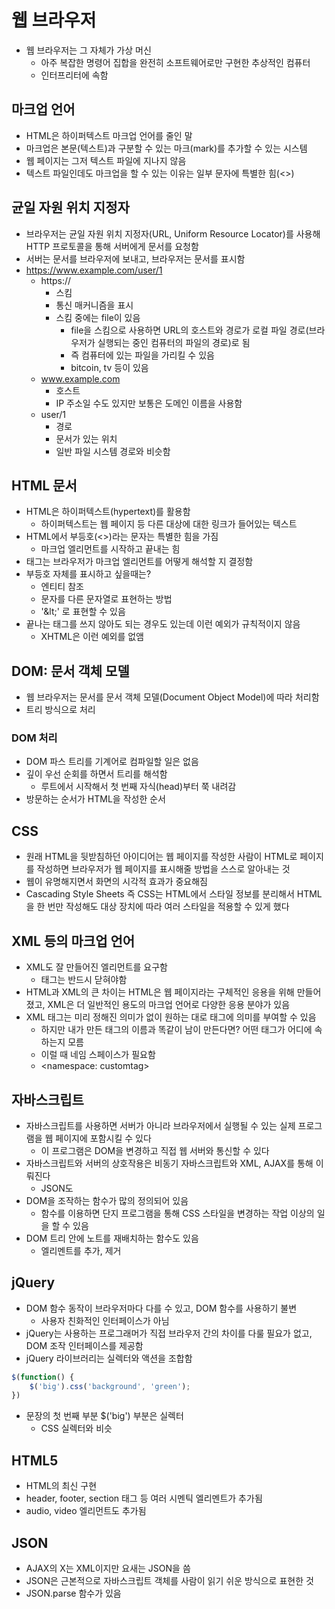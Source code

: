 # 웹 브라우저

- 웹 브라우저는 그 자체가 가상 머신
  - 아주 복잡한 명령어 집합을 완전히 소프트웨어로만 구현한 추상적인 컴퓨터
  - 인터프리터에 속함

## 마크업 언어

- HTML은 하이퍼텍스트 마크업 언어를 줄인 말
- 마크업은 본문(텍스트)과 구분할 수 있는 마크(mark)를 추가할 수 있는 시스템
- 웹 페이지는 그저 텍스트 파일에 지나지 않음
- 텍스트 파일인데도 마크업을 할 수 있는 이유는 일부 문자에 특별한 힘(<>)

## 균일 자원 위치 지정자

- 브라우저는 균일 자원 위치 지정자(URL, Uniform Resource Locator)를 사용해 HTTP 프로토콜을 통해
서버에게 문서를 요청함
- 서버는 문서를 브라우저에 보내고, 브라우저는 문서를 표시함
- https://www.example.com/user/1
  - https://
    - 스킴
    - 통신 매커니즘을 표시
    - 스킴 중에는 file이 있음
      - file을 스킴으로 사용하면 URL의 호스트와 경로가 로컬 파일 경로(브라우저가 실행되는 중인 컴퓨터의 파일의 경로)로 됨
      - 즉 컴퓨터에 있는 파일을 가리킬 수 있음
      - bitcoin, tv 등이 있음
  - www.example.com
    - 호스트
    - IP 주소일 수도 있지만 보통은 도메인 이름을 사용함
  - user/1
    - 경로
    - 문서가 있는 위치
    - 일반 파일 시스템 경로와 비슷함

## HTML 문서

- HTML은 하이퍼텍스트(hypertext)를 활용함
  - 하이퍼텍스트는 웹 페이지 등 다른 대상에 대한 링크가 들어있는 텍스트
- HTML에서 부등호(<>)라는 문자는 특별한 힘을 가짐
  - 마크업 엘리먼트를 시작하고 끝내는 힘
- 태그는 브라우저가 마크업 엘리먼트를 어떻게 해석할 지 결정함
- 부등호 자체를 표시하고 싶을때는?
  - 엔티티 참조
  - 문자를 다른 문자열로 표현하는 방법
  - '&amp;lt;' 로 표현할 수 있음
- 끝나는 태그를 쓰지 않아도 되는 경우도 있는데 이런 예외가 규칙적이지 않음
  - XHTML은 이런 예외를 없앰

## DOM: 문서 객체 모델

- 웹 브라우저는 문서를 문서 객체 모델(Document Object Model)에 따라 처리함
- 트리 방식으로 처리

### DOM 처리

- DOM 파스 트리를 기계어로 컴파일할 일은 없음
- 깊이 우선 순회를 하면서 트리를 해석함
  - 루트에서 시작해서 첫 번째 자식(head)부터 쭉 내려감
- 방문하는 순서가 HTML을 작성한 순서

## CSS

- 원래 HTML을 뒷받침하던 아이디어는 웹 페이지를 작성한 사람이 HTML로 페이지를 작성하면 브라우저가 웹 페이지를 표시해줄 방법을 스스로 알아내는 것
- 웹이 유명해지면서 화면의 시각적 효과가 중요해짐
- Cascading Style Sheets 즉 CSS는 HTML에서 스타일 정보를 분리해서 HTML을 한 번만 작성해도 대상 장치에 따라 여러 스타일을 적용할 수 있게 했다

## XML 등의 마크업 언어

- XML도 잘 만들어진 엘리먼트를 요구함
  - 태그는 반드시 닫혀야함
- HTML과 XML의 큰 차이는 HTML은 웹 페이지라는 구체적인 응용을 위해 만들어졌고, XML은 더 일반적인 용도의 마크업 언어로 다양한 응용 분야가 있음
- XML 태그는 미리 정해진 의미가 없이 원하는 대로 태그에 의미를 부여할 수 있음
  - 하지만 내가 만든 태그의 이름과 똑같이 남이 만든다면? 어떤 태그가 어디에 속하는지 모름
  - 이럴 때 네임 스페이스가 필요함
  - <namespace: customtag>

## 자바스크립트

- 자바스크립트를 사용하면 서버가 아니라 브라우저에서 실행될 수 있는 실제 프로그램을 웹 페이지에 포함시킬 수 있다
  - 이 프로그램은 DOM을 변경하고 직접 웹 서버와 통신할 수 있다
- 자바스크립트와 서버의 상호작용은 비동기 자바스크립트와 XML, AJAX를 통해 이뤄진다
  - JSON도
- DOM을 조작하는 함수가 많의 정의되어 있음
  - 함수를 이용하면 단지 프로그램을 통해 CSS 스타일을 변경하는 작업 이상의 일을 할 수 있음
- DOM 트리 안에 노트를 재배치하는 함수도 있음
  - 엘리멘트를 추가, 제거

## jQuery

- DOM 함수 동작이 브라우저마다 다를 수 있고, DOM 함수를 사용하기 불변
  - 사용자 친화적인 인터페이스가 아님
- jQuery는 사용하는 프로그래머가 직접 브라우저 간의 차이를 다룰 필요가 없고, DOM 조작 인터페이스를 제공함
- jQuery 라이브러리는 실렉터와 액션을 조합함

```javascript
$(function() {
    $('big').css('background', 'green');
})
```

- 문장의 첫 번째 부분 $('big') 부분은 실렉터
  - CSS 실렉터와 비슷

## HTML5

- HTML의 최신 구현
- header, footer, section 태그 등 여러 시멘틱 엘리멘트가 추가됨
- audio, video 엘리먼트도 추가됨

## JSON

- AJAX의 X는 XML이지만 요새는 JSON을 씀
- JSON은 근본적으로 자바스크립트 객체를 사람이 읽기 쉬운 방식으로 표현한 것
- JSON.parse 함수가 있음